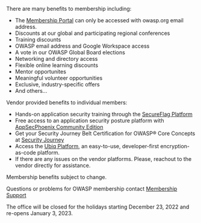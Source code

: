 <p>There are many benefits to membership including:</p>
      <ul> 
        <li>The <a href="https://members.owasp.org/">Membership Portal</a> can only be accessed with owasp.org email address.</li>
        <li>Discounts at our global and participating regional conferences</li>
        <li>Training discounts</li>
        <li>OWASP email address and Google Workspace access</li>
        <li>A vote in our OWASP Global Board elections</li>
      	<li>Networking and directory access</li>
        <li>Flexible online learning discounts</li>
        <li>Mentor opportunites</li>
        <li>Meaningful volunteer opportunities</li>
        <li> Exclusive, industry-specific offers</li>
        <li>And others...</li>
      </ul>
 <p>Vendor provided benefits to individual members:</p>
      <ul>
	<li>Hands-on application security training through the <a href="https://www.secureflag.com/owasp.html">SecureFlag Platform</a></li> 
        <li>Free access to an application security posture platform with <a href="https://appsecphoenix.cloud/signup/owasp">AppSecPhoenix Community Edition</a></li>
	<li>Get your Security Journey Belt Certification for OWASP® Core Concepts at <a href="https://owasp.securityjourney.com">Security Journey</a></li>
        <li>Access the <a href="https://dashboard.ubiqsecurity.com/">Ubiq Platform</a>, an easy-to-use, developer-first encryption-as-code platform.</li>
    <li>If there are any issues on the vendor platforms. Please, reachout to the vendor directly for assistance.</li> 
  </ul>	
<p>Membership benefits subject to change.</p>
<p>Questions or problems for OWASP membership contact <a href="https://owasporg.atlassian.net/servicedesk/customer/portal/9">Membership Support</a></p>
<p>The office will be closed for the holidays starting December 23, 2022 and re-opens January 3, 2023.</p>
